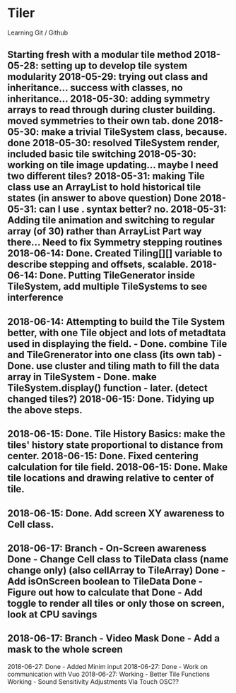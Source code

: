 # Tiler

Learning Git / Github

Starting fresh with a modular tile method
2018-05-28:	setting up to develop tile system modularity
2018-05-29:	trying out class and inheritance... success with classes, no inheritance...
2018-05-30:	adding symmetry arrays to read through during cluster building. moved symmetries to their own tab. done
2018-05-30:	make a trivial TileSystem class, because. done
2018-05-30:	resolved TileSystem render, included basic tile switching
2018-05-30:	working on tile image updating... maybe I need two different tiles?
2018-05-31:	making Tile class use an ArrayList to hold historical tile states (in answer to above question) Done
2018-05-31:	can I use . syntax better? no.
2018-05-31:	Adding tile animation and switching to regular array (of 30) rather than ArrayList
			Part way there...
			Need to fix Symmetry stepping routines
2018-06-14:	Done. Created Tiling[][] variable to describe stepping and offsets, scalable. 
2018-06-14:	Done. Putting TileGenerator inside TileSystem, add multiple TileSystems to see interference
---- 
2018-06-14:	Attempting to build the Tile System better, with one Tile object and lots of metadtata used in displaying the field.
			- Done. combine Tile and TileGrenerator into one class (its own tab)
			- Done. use cluster and tiling math to fill the data array in TileSystem
			- Done. make TileSystem.display() function
			- later. (detect changed tiles?)
2018-06-15:	Done. Tidying up the above steps.
----
2018-06-15:	Done. Tile History Basics: make the tiles' history state proportional to distance from center.
2018-06-15:	Done. Fixed centering calculation for tile field.
2018-06-15: Done. Make tile locations and drawing relative to center of tile.
----
2018-06-15: Done. Add screen XY awareness to Cell class.
----
2018-06-17: Branch - On-Screen awareness
			Done - Change Cell class to TileData class (name change only) (also cellArray to TileArray)
			Done - Add isOnScreen boolean to TileData
			Done - Figure out how to calculate that
			Done - Add toggle to render all tiles or only those on screen, look at CPU savings
----
2018-06-17: Branch - Video Mask
			Done - Add a mask to the whole screen
----
2018-06-27: Done - Added Minim input
2018-06-27: Done - Work on communication with Vuo
2018-06-27: Working - Better Tile Functions
			Working - Sound Sensitivity Adjustments
			Via Touch OSC??
